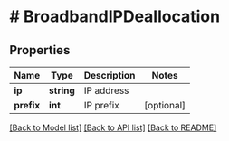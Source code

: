 # # BroadbandIPDeallocation

## Properties

Name | Type | Description | Notes
------------ | ------------- | ------------- | -------------
**ip** | **string** | IP address |
**prefix** | **int** | IP prefix | [optional]

[[Back to Model list]](../../README.md#models) [[Back to API list]](../../README.md#endpoints) [[Back to README]](../../README.md)
